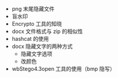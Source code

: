 - png 末尾隐藏文件
- 盲水印
- Encrypto 工具的知晓
- docx 文件格式与 zip 的相似性
- hashcat 的使用
- docx 隐藏文字的两种方式
  - 隐藏文字选项
  - 改颜色
- wbStego4.3open 工具的使用（bmp 隐写）